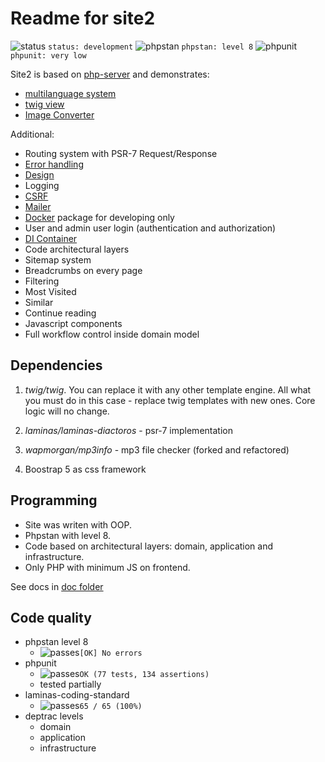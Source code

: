 # Readme for site2

![status](https://placehold.co/15x15/f03c15/f03c15.png) `status: development`
![phpstan](https://placehold.co/15x15/1589F0/1589F0.png) `phpstan: level 8`
![phpunit](https://placehold.co/15x15/c5f015/c5f015.png) `phpunit: very low`

Site2 is based on [php-server](https://github.com/Romchik38/server) and demonstrates:

- [multilanguage system](./doc/language/01-readme.md)
- [twig view](./doc/templates/01-readme.md)
- [Image Converter](./doc/Image_Converter/01_readme.md)

Additional:

- Routing system with PSR-7 Request/Response
- [Error handling](./doc/errors/errors.md)
- [Design](./doc/design/01-readme.md)
- Logging
- [CSRF](./doc/security/csrf.md)
- [Mailer](./doc/mail/docker.md)
- [Docker](./doc/docker/00_readme.md) package for developing only
- User and admin user login (authentication and authorization)
- [DI Container](./doc/bootstrap/Container.md)
- Code architectural layers
- Sitemap system
- Breadcrumbs on every page
- Filtering
- Most Visited
- Similar
- Continue reading
- Javascript components
- Full workflow control inside domain model

## Dependencies

1. *twig/twig*. You can replace it with any other template engine. All what you must do in this case - replace twig templates with new ones. Core logic will no change.

2. *laminas/laminas-diactoros* - psr-7 implementation

3. *wapmorgan/mp3info* - mp3 file checker (forked and refactored)

4. Boostrap 5 as css framework

## Programming

- Site was writen with OOP.
- Phpstan with level 8.
- Code based on architectural layers: domain, application and infrastructure.
- Only PHP with minimum JS on frontend.

See docs in [doc folder](./doc/)

## Code quality

- phpstan level 8
  - ![passes](https://placehold.co/15x15/0dbc79/0dbc79.png)`[OK] No errors`  
- phpunit
  - ![passes](https://placehold.co/15x15/0dbc79/0dbc79.png)`OK (77 tests, 134 assertions)`
  - tested partially
- laminas-coding-standard
  - ![passes](https://placehold.co/15x15/0dbc79/0dbc79.png)`65 / 65 (100%)`
- deptrac levels
  - domain
  - application
  - infrastructure
